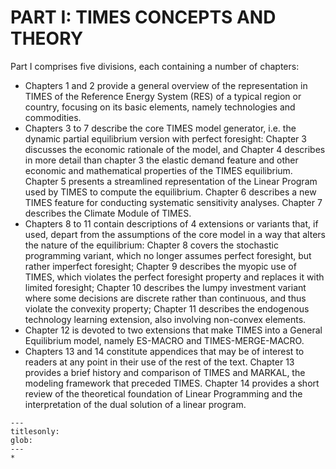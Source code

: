 # PART I: TIMES CONCEPTS AND THEORY

Part I comprises five divisions, each containing a number of chapters:
- Chapters 1 and 2 provide a general overview of the representation in TIMES of the Reference Energy System (RES) of a typical region or country, focusing on its basic elements, namely technologies and commodities.
- Chapters 3 to 7 describe the core TIMES model generator, i.e. the dynamic partial equilibrium version with perfect foresight: Chapter 3 discusses the economic rationale of the model, and Chapter 4 describes in more detail than chapter 3 the elastic demand feature and other economic and mathematical properties of the TIMES equilibrium. Chapter 5 presents a streamlined representation of the Linear Program used by TIMES to compute the equilibrium. Chapter 6 describes a new TIMES feature for conducting systematic sensitivity analyses. Chapter 7 describes the Climate Module of TIMES.
- Chapters 8 to 11 contain descriptions of 4 extensions or variants that, if used, depart from the assumptions of the core model in a way that alters the nature of the equilibrium: Chapter 8 covers the stochastic programming variant, which no longer assumes perfect foresight, but rather imperfect foresight; Chapter 9 describes the myopic use of TIMES, which violates the perfect foresight property and replaces it with limited foresight; Chapter 10 describes the lumpy investment variant where some decisions are discrete rather than continuous, and thus violate the convexity property; Chapter 11 describes the endogenous technology learning extension, also involving non-convex elements.
- Chapter 12 is devoted to two extensions that make TIMES into a General Equilibrium model, namely ES-MACRO and TIMES-MERGE-MACRO.
- Chapters 13 and 14 constitute appendices that may be of interest to readers at any point in their use of the rest of the text. Chapter 13 provides a brief history and comparison of TIMES and MARKAL, the modeling framework that preceded TIMES. Chapter 14 provides a short review of the theoretical foundation of Linear Programming and the interpretation of the dual solution of a linear program.
	
```{toctree}
---
titlesonly:
glob:
---
*
```